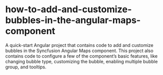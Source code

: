 # how-to-add-and-customize-bubbles-in-the-angular-maps-component
A quick-start Angular project that contains code to add and customize bubbles in the Syncfusion Angular Maps component. This project also contains code to configure a few of the component’s basic features, like changing bubble type, customizing the bubble, enabling multiple bubble group, and tooltips.

